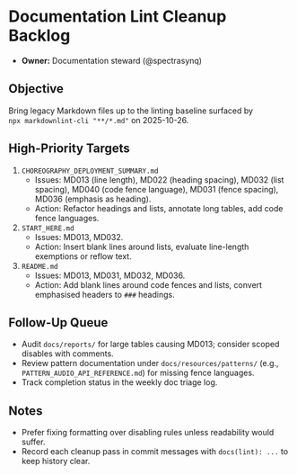 <!-- markdownlint-disable MD013 -->

# Documentation Lint Cleanup Backlog

- **Owner:** Documentation steward (@spectrasynq)

## Objective

Bring legacy Markdown files up to the linting baseline surfaced by  
`npx markdownlint-cli "**/*.md"` on 2025-10-26.

## High-Priority Targets

1. `CHOREOGRAPHY_DEPLOYMENT_SUMMARY.md`
   - Issues: MD013 (line length), MD022 (heading spacing), MD032 (list spacing),
     MD040 (code fence language), MD031 (fence spacing), MD036 (emphasis as heading).
   - Action: Refactor headings and lists, annotate long tables, add code fence languages.
2. `START_HERE.md`
   - Issues: MD013, MD032.
   - Action: Insert blank lines around lists, evaluate line-length exemptions or reflow text.
3. `README.md`
   - Issues: MD013, MD031, MD032, MD036.
   - Action: Add blank lines around code fences and lists, convert emphasised headers to `###` headings.

## Follow-Up Queue

- Audit `docs/reports/` for large tables causing MD013; consider scoped disables with comments.
- Review pattern documentation under `docs/resources/patterns/` (e.g., `PATTERN_AUDIO_API_REFERENCE.md`) for missing fence languages.
- Track completion status in the weekly doc triage log.

## Notes

- Prefer fixing formatting over disabling rules unless readability would suffer.
- Record each cleanup pass in commit messages with `docs(lint): ...` to keep history clear.

<!-- markdownlint-enable MD013 -->
